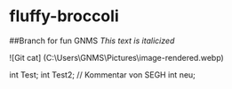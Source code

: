 # fluffy-broccoli
##Branch for fun GNMS
*This text is italicized*

![Git cat] (C:\Users\GNMS\Pictures\image-rendered.webp)

int Test;
int Test2; // Kommentar von SEGH
int neu;

